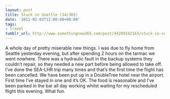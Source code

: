 ```yaml
---
layout: post
title: Stuck in Seattle (34/365)
date: '2011-02-03T12:00:00+00:00'
tags:
- travel
tumblr_url: http://www.somethingnew365.com/post/44289242163/stuck-in-seattle-34365
---
```

A whole day of pretty miserable new things.
I was due to fly home from Seattle yesterday evening, but after spending 2 hours on the tarmac we went nowhere. There was a hydraulic fault in the backup systems they couldn’t repair, so they needed a new part before being allowed to take off.
I’ve done the SEA-LHR trip many times and that’s the first time the flight has been cancelled.
We have been put up in a DoubleTree hotel near the airport. First time I’ve stayed in one and it’s OK. The food is reasonable and I’ve been parked in the bar all day working whilst waiting for my rescheduled flight this evening.
What fun.

